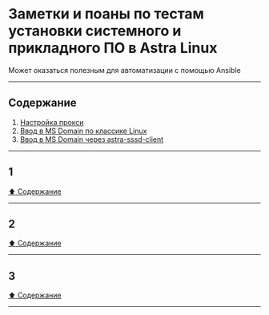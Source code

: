 # Заметки и поаны по тестам установки системного и прикладного ПО в Astra Linux #

Может оказаться полезным для автоматизации с помощью Ansible

----

## Содержание ##

1. [Настройка прокси]()    
2. [Ввод в MS Domain по классике Linux]()    
3. [Ввод в MS Domain через astra-sssd-client]()    

----

## 1 ##

[:arrow_up: Содержание](#содержание)

----

## 2 ##

[:arrow_up: Содержание](#содержание)

----

## 3 ##

[:arrow_up: Содержание](#содержание)

----
